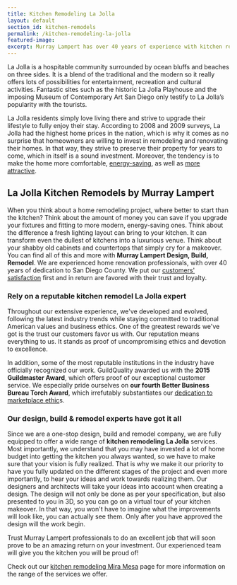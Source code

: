 ```yaml
---
title: Kitchen Remodeling La Jolla
layout: default
section_id: kitchen-remodels
permalink: /kitchen-remodeling-la-jolla
featured-image:
excerpt: Murray Lampert has over 40 years of experience with kitchen remodeling in La Jolla, San Diego. Take your La Jolla kitchen remodel to the next level with us.
---
```


La Jolla is a hospitable community surrounded by ocean bluffs and beaches on three sides. It is a blend of the traditional and the modern so it really offers lots of possibilities for entertainment, recreation and cultural activities. Fantastic sites such as the historic La Jolla Playhouse and the imposing Museum of Contemporary Art San Diego only testify to La Jolla’s popularity with the tourists.

La Jolla residents simply love living there and strive to upgrade their lifestyle to fully enjoy their stay. According to 2008 and 2009 surveys, La Jolla had the highest home prices in the nation, which is why it comes as no surprise that homeowners are willing to invest in remodeling and renovating their homes. In that way, they strive to preserve their property for years to come, which in itself is a sound investment. Moreover, the tendency is to make the home more comfortable, <a href="http://murraylampert.com/san-diego-green-home-construction/">energy-saving</a>, as well as <a href="http://murraylampert.com/san-diego-home-design-serivces/">more attractive</a>.

## La Jolla Kitchen Remodels by Murray Lampert

When you think about a home remodeling project, where better to start than the kitchen? Think about the amount of money you can save if you upgrade your fixtures and fitting to more modern, energy-saving ones. Think about the difference a fresh lighting layout can bring to your kitchen. It can transform even the dullest of kitchens into a luxurious venue. Think about your shabby old cabinets and countertops that simply cry for a makeover. You can find all of this and more with <strong>Murray Lampert Design, Build, Remodel</strong>. We are experienced home renovation professionals, with over 40 years of dedication to San Diego County. We put our <a href="http://murraylampert.com/reviews/">customers' satisfaction</a> first and in return are favored with their trust and loyalty.

### Rely on a reputable kitchen remodel La Jolla expert

Throughout our extensive experience, we've developed and evolved, following the latest industry trends while staying committed to traditional American values and business ethics. One of the greatest rewards we've got is the trust our customers favor us with. Our reputation means everything to us. It stands as proof of uncompromising ethics and devotion to excellence.

In addition, some of the most reputable institutions in the industry have officially recognized our work. GuildQuality awarded us with the <strong>2015 Guildmaster Award</strong>, which offers proof of our exceptional customer service. We especially pride ourselves on <strong>our fourth Better Business Bureau Torch Award</strong>, which irrefutably substantiates our <a href="http://murraylampert.com/another-better-business-bureau-torch-award/">dedication to marketplace ethic</a>s.

### Our design, build &amp; remodel experts have got it all

Since we are a one-stop design, build and remodel company, we are fully equipped to offer a wide range of <strong>kitchen remodeling La Jolla</strong> services. Most importantly, we understand that you may have invested a lot of home budget into getting the kitchen you always wanted, so we have to make sure that your vision is fully realized. That is why we make it our priority to have you fully updated on the different stages of the project and even more importantly, to hear your ideas and work towards realizing them. Our designers and architects will take your ideas into account when creating a design. The design will not only be done as per your specification, but also presented to you in 3D, so you can go on a virtual tour of your kitchen makeover. In that way, you won't have to imagine what the improvements will look like, you can actually see them. Only after you have approved the design will the work begin.

Trust Murray Lampert professionals to do an excellent job that will soon prove to be an amazing return on your investment. Our experienced team will give you the kitchen you will be proud of!

Check out our <a href="http://murraylampert.com/kitchen-remodeling-mira-mesa">kitchen remodeling Mira Mesa</a> page for more information on the range of the services we offer.
